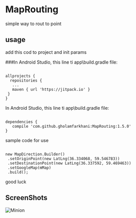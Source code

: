 # MapRouting
simple way to rout to point 
  

 
 ## usage
 add this cod to project and init params 
 
 ###In Android Studio, this line ti <root project>app\build.gradle file:	
<pre><code> 
allprojects {
  repositories {
   ...
   maven { url 'https://jitpack.io' }
 }
}
</code></pre>
In Android Studio, this line ti <root project>app\build.gradle file:	
<pre><code> 
dependencies {
   compile 'com.github.gholamfarkhani:MapRouting:1.5.0'
}
</code></pre>
 sample code for use 	
<pre><code> 
new MapDirection.Builder()
 .setOriginPoint(new LatLng(36.334068, 59.546783))
 .setDestinationPoint(new LatLng(36.337592, 59.469463))
 .setGoogleMap(mMap)
 .build();
</code></pre>

good luck
 ## ScreenShots
![Minion](https://github.com/gholamfarkhani/MapRouting/blob/master/map_ruting_screenshot.png)
